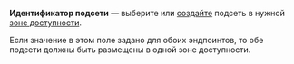 
**Идентификатор подсети** — выберите или [создайте](../../../../../vpc/operations/subnet-create.md) подсеть в нужной [зоне доступности](../../../../../overview/concepts/geo-scope.md).


Если значение в этом поле задано для обоих эндпоинтов, то обе подсети должны быть размещены в одной зоне доступности.
